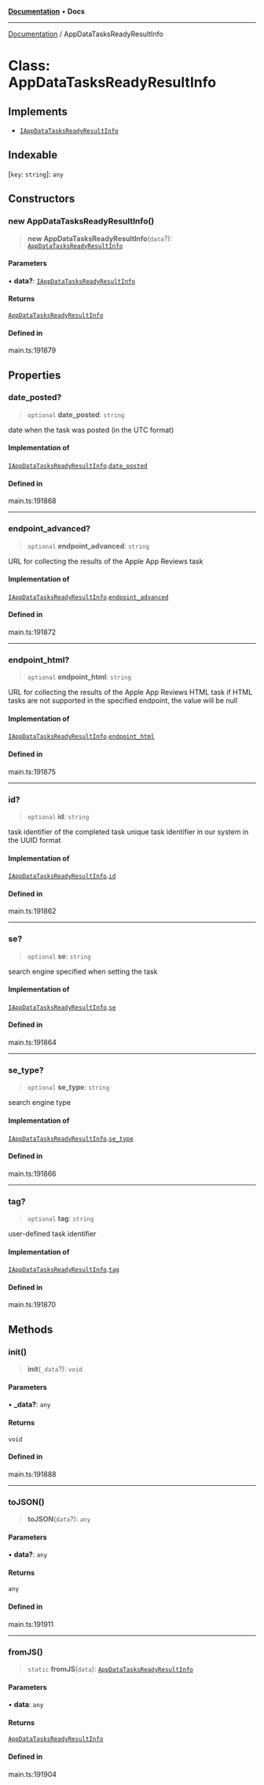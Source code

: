 [**Documentation**](../README.md) • **Docs**

***

[Documentation](../globals.md) / AppDataTasksReadyResultInfo

# Class: AppDataTasksReadyResultInfo

## Implements

- [`IAppDataTasksReadyResultInfo`](../interfaces/IAppDataTasksReadyResultInfo.md)

## Indexable

 \[`key`: `string`\]: `any`

## Constructors

### new AppDataTasksReadyResultInfo()

> **new AppDataTasksReadyResultInfo**(`data`?): [`AppDataTasksReadyResultInfo`](AppDataTasksReadyResultInfo.md)

#### Parameters

• **data?**: [`IAppDataTasksReadyResultInfo`](../interfaces/IAppDataTasksReadyResultInfo.md)

#### Returns

[`AppDataTasksReadyResultInfo`](AppDataTasksReadyResultInfo.md)

#### Defined in

main.ts:191879

## Properties

### date\_posted?

> `optional` **date\_posted**: `string`

date when the task was posted (in the UTC format)

#### Implementation of

[`IAppDataTasksReadyResultInfo`](../interfaces/IAppDataTasksReadyResultInfo.md).[`date_posted`](../interfaces/IAppDataTasksReadyResultInfo.md#date_posted)

#### Defined in

main.ts:191868

***

### endpoint\_advanced?

> `optional` **endpoint\_advanced**: `string`

URL for collecting the results of the Apple App Reviews task

#### Implementation of

[`IAppDataTasksReadyResultInfo`](../interfaces/IAppDataTasksReadyResultInfo.md).[`endpoint_advanced`](../interfaces/IAppDataTasksReadyResultInfo.md#endpoint_advanced)

#### Defined in

main.ts:191872

***

### endpoint\_html?

> `optional` **endpoint\_html**: `string`

URL for collecting the results of the Apple App Reviews HTML task
if HTML tasks are not supported in the specified endpoint, the value will be null

#### Implementation of

[`IAppDataTasksReadyResultInfo`](../interfaces/IAppDataTasksReadyResultInfo.md).[`endpoint_html`](../interfaces/IAppDataTasksReadyResultInfo.md#endpoint_html)

#### Defined in

main.ts:191875

***

### id?

> `optional` **id**: `string`

task identifier of the completed task
unique task identifier in our system in the UUID format

#### Implementation of

[`IAppDataTasksReadyResultInfo`](../interfaces/IAppDataTasksReadyResultInfo.md).[`id`](../interfaces/IAppDataTasksReadyResultInfo.md#id)

#### Defined in

main.ts:191862

***

### se?

> `optional` **se**: `string`

search engine specified when setting the task

#### Implementation of

[`IAppDataTasksReadyResultInfo`](../interfaces/IAppDataTasksReadyResultInfo.md).[`se`](../interfaces/IAppDataTasksReadyResultInfo.md#se)

#### Defined in

main.ts:191864

***

### se\_type?

> `optional` **se\_type**: `string`

search engine type

#### Implementation of

[`IAppDataTasksReadyResultInfo`](../interfaces/IAppDataTasksReadyResultInfo.md).[`se_type`](../interfaces/IAppDataTasksReadyResultInfo.md#se_type)

#### Defined in

main.ts:191866

***

### tag?

> `optional` **tag**: `string`

user-defined task identifier

#### Implementation of

[`IAppDataTasksReadyResultInfo`](../interfaces/IAppDataTasksReadyResultInfo.md).[`tag`](../interfaces/IAppDataTasksReadyResultInfo.md#tag)

#### Defined in

main.ts:191870

## Methods

### init()

> **init**(`_data`?): `void`

#### Parameters

• **\_data?**: `any`

#### Returns

`void`

#### Defined in

main.ts:191888

***

### toJSON()

> **toJSON**(`data`?): `any`

#### Parameters

• **data?**: `any`

#### Returns

`any`

#### Defined in

main.ts:191911

***

### fromJS()

> `static` **fromJS**(`data`): [`AppDataTasksReadyResultInfo`](AppDataTasksReadyResultInfo.md)

#### Parameters

• **data**: `any`

#### Returns

[`AppDataTasksReadyResultInfo`](AppDataTasksReadyResultInfo.md)

#### Defined in

main.ts:191904
